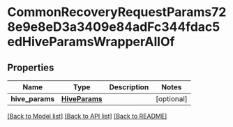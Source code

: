 # CommonRecoveryRequestParams728e9e8eD3a3409e84adFc344fdac5edHiveParamsWrapperAllOf


## Properties
Name | Type | Description | Notes
------------ | ------------- | ------------- | -------------
**hive_params** | [**HiveParams**](HiveParams.md) |  | [optional] 

[[Back to Model list]](../README.md#documentation-for-models) [[Back to API list]](../README.md#documentation-for-api-endpoints) [[Back to README]](../README.md)


